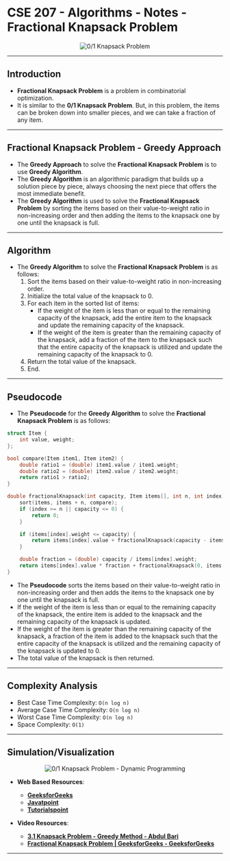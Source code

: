 # **CSE 207 - Algorithms - Notes - Fractional Knapsack Problem**

<p align="center">
    <img src="https://www.boardinfinity.com/blog/content/images/2023/02/Fractional-Knapsack-Problem.png" alt="0/1 Knapsack Problem"/>
</p>

---

## **Introduction**

- **Fractional Knapsack Problem** is a problem in combinatorial optimization.
- It is similar to the **0/1 Knapsack Problem**. But, in this problem, the items can be broken down into smaller pieces, and we can take a fraction of any item.

---

## **Fractional Knapsack Problem - Greedy Approach**

- The **Greedy Approach** to solve the **Fractional Knapsack Problem** is to use **Greedy Algorithm**.
- The **Greedy Algorithm** is an algorithmic paradigm that builds up a solution piece by piece, always choosing the next piece that offers the most immediate benefit.
- The **Greedy Algorithm** is used to solve the **Fractional Knapsack Problem** by sorting the items based on their value-to-weight ratio in non-increasing order and then adding the items to the knapsack one by one until the knapsack is full.

---

## **Algorithm**

- The **Greedy Algorithm** to solve the **Fractional Knapsack Problem** is as follows:
  1. Sort the items based on their value-to-weight ratio in non-increasing order.
  2. Initialize the total value of the knapsack to 0.
  3. For each item in the sorted list of items:
     - If the weight of the item is less than or equal to the remaining capacity of the knapsack, add the entire item to the knapsack and update the remaining capacity of the knapsack.
     - If the weight of the item is greater than the remaining capacity of the knapsack, add a fraction of the item to the knapsack such that the entire capacity of the knapsack is utilized and update the remaining capacity of the knapsack to 0.
  4. Return the total value of the knapsack.
  5. End.

---

## **Pseudocode**

- The **Pseudocode** for the **Greedy Algorithm** to solve the **Fractional Knapsack Problem** is as follows:

```cpp
struct Item {
    int value, weight;
};

bool compare(Item item1, Item item2) {
    double ratio1 = (double) item1.value / item1.weight;
    double ratio2 = (double) item2.value / item2.weight;
    return ratio1 > ratio2;
}

double fractionalKnapsack(int capacity, Item items[], int n, int index) {
    sort(items, items + n, compare);
    if (index >= n || capacity <= 0) {
        return 0;
    }

    if (items[index].weight <= capacity) {
        return items[index].value + fractionalKnapsack(capacity - items[index].weight, items, n, index + 1);
    }

    double fraction = (double) capacity / items[index].weight;
    return items[index].value * fraction + fractionalKnapsack(0, items, n, index + 1);
}
```

- The **Pseudocode** sorts the items based on their value-to-weight ratio in non-increasing order and then adds the items to the knapsack one by one until the knapsack is full.
- If the weight of the item is less than or equal to the remaining capacity of the knapsack, the entire item is added to the knapsack and the remaining capacity of the knapsack is updated.
- If the weight of the item is greater than the remaining capacity of the knapsack, a fraction of the item is added to the knapsack such that the entire capacity of the knapsack is utilized and the remaining capacity of the knapsack is updated to 0.
- The total value of the knapsack is then returned.

---

## **Complexity Analysis**

- Best Case Time Complexity: `O(n log n)`
- Average Case Time Complexity: `O(n log n)`
- Worst Case Time Complexity: `O(n log n)`
- Space Complexity: `O(1)`

---

## **Simulation/Visualization**

<p align="center">
    <img src="https://www.geeksforgeeks.org/wp-content/uploads/Fractional-Knapsackexample-min-768x384.png" alt="0/1 Knapsack Problem - Dynamic Programming"/>
</p>

- **Web Based Resources**:
  - [**GeeksforGeeks**](https://www.geeksforgeeks.org/fractional-knapsack-problem/)
  - [**Javatpoint**](https://www.javatpoint.com/fractional-knapsack-problem)
  - [**Tutorialspoint**](https://www.tutorialspoint.com/data_structures_algorithms/fractional_knapsack_problem.htm)

- **Video Resources**:
  - [**3.1 Knapsack Problem - Greedy Method - Abdul Bari**](https://www.youtube.com/watch?v=oTTzNMHM05I)
  - [**Fractional Knapsack Problem | GeeksforGeeks - GeeksforGeeks**](https://www.youtube.com/watch?v=m1p-eWxrt6g)

---
